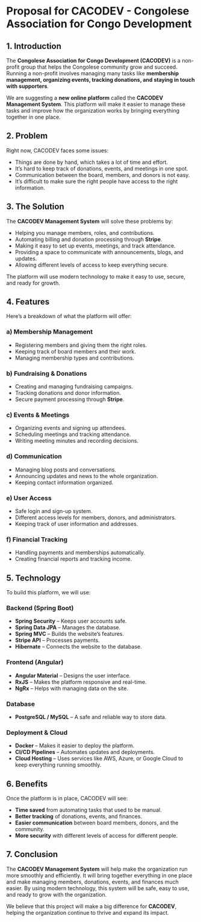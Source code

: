# **Proposal for CACODEV - Congolese Association for Congo Development**  

## **1. Introduction**  
The **Congolese Association for Congo Development (CACODEV)** is a non-profit group that helps the Congolese community grow and succeed. Running a non-profit involves managing many tasks like **membership management, organizing events, tracking donations, and staying in touch with supporters**.  

We are suggesting a **new online platform** called the **CACODEV Management System**. This platform will make it easier to manage these tasks and improve how the organization works by bringing everything together in one place.  

## **2. Problem**  
Right now, CACODEV faces some issues:  
- Things are done by hand, which takes a lot of time and effort.  
- It’s hard to keep track of donations, events, and meetings in one spot.  
- Communication between the board, members, and donors is not easy.  
- It’s difficult to make sure the right people have access to the right information.  

## **3. The Solution**  
The **CACODEV Management System** will solve these problems by:  
- Helping you manage members, roles, and contributions.  
- Automating billing and donation processing through **Stripe**.  
- Making it easy to set up events, meetings, and track attendance.  
- Providing a space to communicate with announcements, blogs, and updates.  
- Allowing different levels of access to keep everything secure.  

The platform will use modern technology to make it easy to use, secure, and ready for growth.  

## **4. Features**  
Here’s a breakdown of what the platform will offer:  

### **a) Membership Management**  
- Registering members and giving them the right roles.  
- Keeping track of board members and their work.  
- Managing membership types and contributions.  

### **b) Fundraising & Donations**  
- Creating and managing fundraising campaigns.  
- Tracking donations and donor information.  
- Secure payment processing through **Stripe**.  

### **c) Events & Meetings**  
- Organizing events and signing up attendees.  
- Scheduling meetings and tracking attendance.  
- Writing meeting minutes and recording decisions.  

### **d) Communication**  
- Managing blog posts and conversations.  
- Announcing updates and news to the whole organization.  
- Keeping contact information organized.  

### **e) User Access**  
- Safe login and sign-up system.  
- Different access levels for members, donors, and administrators.  
- Keeping track of user information and addresses.  

### **f) Financial Tracking**  
- Handling payments and memberships automatically.  
- Creating financial reports and tracking income.  

## **5. Technology**  
To build this platform, we will use:  

### **Backend (Spring Boot)**  
- **Spring Security** – Keeps user accounts safe.  
- **Spring Data JPA** – Manages the database.  
- **Spring MVC** – Builds the website’s features.  
- **Stripe API** – Processes payments.  
- **Hibernate** – Connects the website to the database.  

### **Frontend (Angular)**  
- **Angular Material** – Designs the user interface.  
- **RxJS** – Makes the platform responsive and real-time.  
- **NgRx** – Helps with managing data on the site.  

### **Database**  
- **PostgreSQL / MySQL** – A safe and reliable way to store data.  

### **Deployment & Cloud**  
- **Docker** – Makes it easier to deploy the platform.  
- **CI/CD Pipelines** – Automates updates and deployments.  
- **Cloud Hosting** – Uses services like AWS, Azure, or Google Cloud to keep everything running smoothly.  

## **6. Benefits**  
Once the platform is in place, CACODEV will see:  
- **Time saved** from automating tasks that used to be manual.  
- **Better tracking** of donations, events, and finances.  
- **Easier communication** between board members, donors, and the community.  
- **More security** with different levels of access for different people.  

## **7. Conclusion**  
The **CACODEV Management System** will help make the organization run more smoothly and efficiently. It will bring together everything in one place and make managing members, donations, events, and finances much easier. By using modern technology, this system will be safe, easy to use, and ready to grow with the organization.  

We believe that this project will make a big difference for **CACODEV**, helping the organization continue to thrive and expand its impact.
